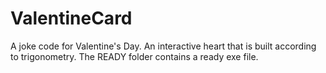 # ValentineCard
A joke code for Valentine's Day. 
An interactive heart that is built according to trigonometry. 
The READY folder contains a ready exe file.
